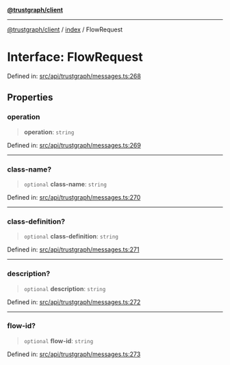 [**@trustgraph/client**](../../README.md)

***

[@trustgraph/client](../../README.md) / [index](../README.md) / FlowRequest

# Interface: FlowRequest

Defined in: [src/api/trustgraph/messages.ts:268](https://github.com/trustgraph-ai/trustgraph-ts-client/blob/4700024d623d01d40c50072d60c021f3b6c60b54/src/api/trustgraph/messages.ts#L268)

## Properties

### operation

> **operation**: `string`

Defined in: [src/api/trustgraph/messages.ts:269](https://github.com/trustgraph-ai/trustgraph-ts-client/blob/4700024d623d01d40c50072d60c021f3b6c60b54/src/api/trustgraph/messages.ts#L269)

***

### class-name?

> `optional` **class-name**: `string`

Defined in: [src/api/trustgraph/messages.ts:270](https://github.com/trustgraph-ai/trustgraph-ts-client/blob/4700024d623d01d40c50072d60c021f3b6c60b54/src/api/trustgraph/messages.ts#L270)

***

### class-definition?

> `optional` **class-definition**: `string`

Defined in: [src/api/trustgraph/messages.ts:271](https://github.com/trustgraph-ai/trustgraph-ts-client/blob/4700024d623d01d40c50072d60c021f3b6c60b54/src/api/trustgraph/messages.ts#L271)

***

### description?

> `optional` **description**: `string`

Defined in: [src/api/trustgraph/messages.ts:272](https://github.com/trustgraph-ai/trustgraph-ts-client/blob/4700024d623d01d40c50072d60c021f3b6c60b54/src/api/trustgraph/messages.ts#L272)

***

### flow-id?

> `optional` **flow-id**: `string`

Defined in: [src/api/trustgraph/messages.ts:273](https://github.com/trustgraph-ai/trustgraph-ts-client/blob/4700024d623d01d40c50072d60c021f3b6c60b54/src/api/trustgraph/messages.ts#L273)
